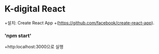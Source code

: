 # K-digital React
+설치: Create React App
+(https://github.com/facebook/create-react-app).

### 'npm start'
+http:localhost:3000으로 실행
